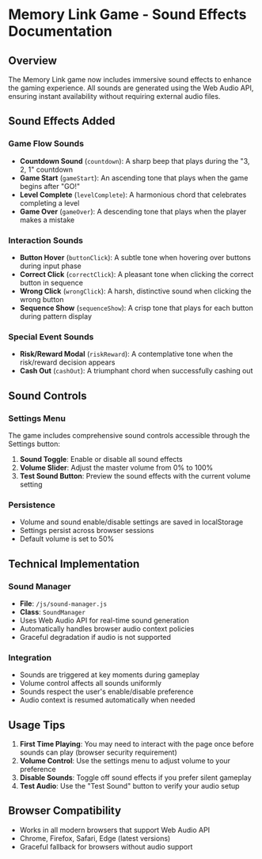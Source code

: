 # Memory Link Game - Sound Effects Documentation

## Overview
The Memory Link game now includes immersive sound effects to enhance the gaming experience. All sounds are generated using the Web Audio API, ensuring instant availability without requiring external audio files.

## Sound Effects Added

### Game Flow Sounds
- **Countdown Sound** (`countdown`): A sharp beep that plays during the "3, 2, 1" countdown
- **Game Start** (`gameStart`): An ascending tone that plays when the game begins after "GO!"
- **Level Complete** (`levelComplete`): A harmonious chord that celebrates completing a level
- **Game Over** (`gameOver`): A descending tone that plays when the player makes a mistake

### Interaction Sounds
- **Button Hover** (`buttonClick`): A subtle tone when hovering over buttons during input phase
- **Correct Click** (`correctClick`): A pleasant tone when clicking the correct button in sequence
- **Wrong Click** (`wrongClick`): A harsh, distinctive sound when clicking the wrong button
- **Sequence Show** (`sequenceShow`): A crisp tone that plays for each button during pattern display

### Special Event Sounds
- **Risk/Reward Modal** (`riskReward`): A contemplative tone when the risk/reward decision appears
- **Cash Out** (`cashOut`): A triumphant chord when successfully cashing out

## Sound Controls

### Settings Menu
The game includes comprehensive sound controls accessible through the Settings button:

1. **Sound Toggle**: Enable or disable all sound effects
2. **Volume Slider**: Adjust the master volume from 0% to 100%
3. **Test Sound Button**: Preview the sound effects with the current volume setting

### Persistence
- Volume and sound enable/disable settings are saved in localStorage
- Settings persist across browser sessions
- Default volume is set to 50%

## Technical Implementation

### Sound Manager
- **File**: `/js/sound-manager.js`
- **Class**: `SoundManager`
- Uses Web Audio API for real-time sound generation
- Automatically handles browser audio context policies
- Graceful degradation if audio is not supported

### Integration
- Sounds are triggered at key moments during gameplay
- Volume control affects all sounds uniformly
- Sounds respect the user's enable/disable preference
- Audio context is resumed automatically when needed

## Usage Tips

1. **First Time Playing**: You may need to interact with the page once before sounds can play (browser security requirement)
2. **Volume Control**: Use the settings menu to adjust volume to your preference
3. **Disable Sounds**: Toggle off sound effects if you prefer silent gameplay
4. **Test Audio**: Use the "Test Sound" button to verify your audio setup

## Browser Compatibility
- Works in all modern browsers that support Web Audio API
- Chrome, Firefox, Safari, Edge (latest versions)
- Graceful fallback for browsers without audio support

